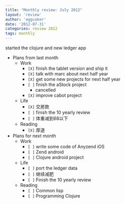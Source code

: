 ```yaml
---
title: "Monthly review: July 2012" 
layout: 'review'
author: 'eggcaker'
date: '2012-07-31'
categories: review 2012
tags: monthly
---
```



started the clojure and new ledger app

  * Plans from last month 
    * Work 
      * `[X]` finish the tablet version and ship it 
      * `[X]` talk with marc about next half year 
      * `[X]` get some new projects for next half year 
      * `[ ]` finish the aStock project 
        * cancelled 
      * `[X]` improve cabot project 
    * Life 
      * `[X]` 交房款 
      * `[ ]` finish the 10 yearly review 
      * `[ ]` 体重减到68以下 
    * Reading 
      * `[X]` 厚道 
  * Plans for next month 
    * Work 
      * `[ ]` write some code of Anyzend iOS 
      * `[ ]` Zend android 
      * `[ ]` Clojure android project 
    * Life 
      * `[ ]` port the ledger data 
      * `[ ]` 继续减肥 
      * `[ ]` Finish the 10 yearly review 
    * Reading 
      * `[ ]` Common lisp 
      * `[ ]` Programming Clojure 

